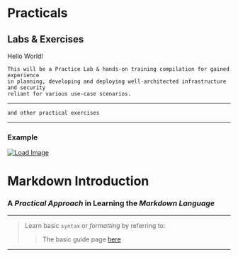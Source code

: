 # Practicals
## Labs & Exercises

Hello World!

```text
This will be a Practice Lab & hands-on training compilation for gained experience 
in planning, developing and deploying well-architected infrastructure and security 
reliant for various use-case scenarios.
```

---

`and other practical exercises`

---

### Example  
[![Load Image](https://raw.githubusercontent.com/zerodayaccess/mdchichioco/main/images/markd.png "Visit the Wiki")](https://en.wikipedia.org/wiki/Markdown)

# Markdown Introduction

### A *Practical Approach* in Learning the ***Markdown Language***

---

> Learn basic `syntax` or *formatting* by referring to:
>
>> The basic guide page [here](https://www.markdownguide.org/basic-syntax/)

---
